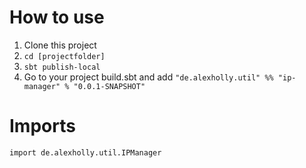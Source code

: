 # How to use

1. Clone this project
2. ```cd [projectfolder]```
3. ```sbt publish-local```
4. Go to your project build.sbt and add ```"de.alexholly.util" %% "ip-manager" % "0.0.1-SNAPSHOT"```

# Imports
	
```import de.alexholly.util.IPManager```
